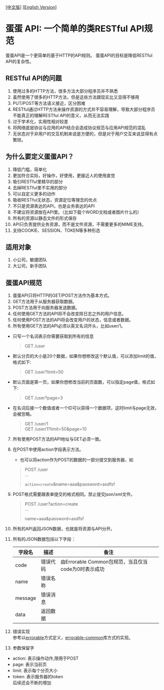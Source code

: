 [[中文版](https://github.com/calidion/egg/blob/master/README.md)]
[[English Version](https://github.com/calidion/egg/blob/master/README.en.md)]


# 蛋蛋 API: 一个简单的类RESTful API规范

蛋蛋API是一个更简单的基于HTTP的API规则。
蛋蛋API的目标是降低RESTful API的复杂性。

## RESTful API的问题

1. 使用过多的HTTP方法，很多方法大部分程序员并不熟悉
2. 虽然使用了很多的HTTP方法，但是这些方法跟现实比又显得不够用
3. PUT/POST等方法语义接近，区分困难
4. RESTful通过HTTP方法来操作资源的方式并不容易理解，导致大部分程序员不能真正的理解RESTful API的意义，从而无法实践
5. 过于学术化，实用性相对较差
6. 将网络底层协议与应用的API结合会造成协议规范与应用API规范的混乱
7. 无状态对于非用户的交互机制来说是方便的，但是对于用户交互来说显得有点繁琐。

## 为什么要定义蛋蛋API？

1. 降低门槛，简单化
2. 更加符合实际，好操作，好使用，更接近人的使用直觉
3. 吸引RESTful里精华的部分
4. 去掉RESTful里不实用的部分
5. 可以自定义更多的动作
6. 吸收RESTful无状态，资源定位等理念的优点
7. 不只是资源表达的API，也是业务表达的API
8. 不建议将资源放在API里。（比如下载个WORD文档或者图片什么的）
9. 所有的资源以静态文件的形式保存
10. API只负责提供业务资源，而不是文件资源，不需要更多的MIME支持。
11. 支持COOKIE、SESSION、TOKEN等多种形态

## 适用对象
1. 小公司，敏捷团队
2. 大公司，新手团队

## 蛋蛋API规范

1. 蛋蛋API只将HTTP的GET/POST方法作为基本方式。
2. GET方法用于从服务器获取数据。
3. POST方法用于向服务器发送数据。
4. 任何使用GET方法的API将不会改变除日志之外的用户信息。
5. 任何使用POST方法的API将会改变用户的状态，信息或者数据。
6. 所有使用GET方法的API必须以英文名词开头，比如user/1。

  * 只写一个名词表示你需要获取到所有的信息  
    
    > GET /user
  * 默认分页的大小是20个数据，如果你想修改这个默认值，可以添加limit的值，格式如下:  
      
    > GET /user?limit=50
  * 默认页面是第一页，如果你想修改当前的页面数，可以指定page值，格式如下:  
      
    > GET /user?page=3
  * 在名词后接一个数值或者一个ID可以获得一个数据项，这时limit与page无效，会被忽略。  
      
     > GET /user/1  
     > GET /user/1?limit=50&page=10  

7. 所有使用POST方法的API地址与GET必须一致。
8. 在POST中使用action字段表示方法。
   * 也可以将action作为POST的数据的一部分提交到服务器，如    
    > POST /user  
    > ...    
    >    
    >     
    > <code>action=create</code>&name=aaa&password=asdfsf  


9. POST格式需要跟表单提交的格式相同。禁止提交json/xml文件。
    > POST /user?action=create  
    > ...  
    > 
    > 
    > name=aaa&password=asdfsf

10. 所有的API返回JSON数据，也就是将资源与API分开。

11. 所有的JSON数据包括以下字段：

    | 字段名 | 描述 | 备注 |
    | --- | --- | --- |
    | code | 错误代码 | 由Errorable Common包规范，当且仅当code为0时表示成功|
    | name | 错误名称|    |
    | message | 错误消息|    |
    | data | 返回数据 |    |

12. 错误实现  
    参考以[errorable](https://github.com/calidion/errorable)方式定义，[errorable-common](https://github.com/Errorable/common)库方式的实现。

13. 参数保留字
  * action:  表示操作动作,限用于POST  
  * page: 表示当前页  
  * limit: 表示每个分页大小  
  * token: 表示服务器的token    
 后续还会不断的增加
